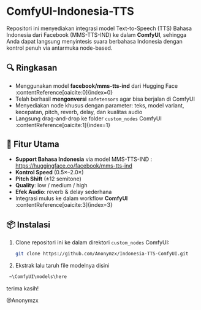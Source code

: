 # ComfyUI-Indonesia-TTS

Repositori ini menyediakan integrasi model Text-to-Speech (TTS) Bahasa Indonesia dari Facebook (MMS-TTS-IND) ke dalam **ComfyUI**, sehingga Anda dapat langsung menyintesis suara berbahasa Indonesia dengan kontrol penuh via antarmuka node-based.

## 🔍 Ringkasan

- Menggunakan model **facebook/mms-tts-ind** dari Hugging Face :contentReference[oaicite:0]{index=0}  
- Telah berhasil **mengonversi** `safetensors` agar bisa berjalan di ComfyUI  
- Menyediakan node khusus dengan parameter: teks, model variant, kecepatan, pitch, reverb, delay, dan kualitas audio
- Langsung drag-and-drop ke folder `custom_nodes` ComfyUI :contentReference[oaicite:1]{index=1}

## 🚀 Fitur Utama

- **Support Bahasa Indonesia** via model MMS-TTS-IND : https://huggingface.co/facebook/mms-tts-ind
- **Kontrol Speed** (0.5×–2.0×)  
- **Pitch Shift** (±12 semitone)  
- **Quality**: low / medium / high  
- **Efek Audio**: reverb & delay sederhana  
- Integrasi mulus ke dalam workflow **ComfyUI** :contentReference[oaicite:3]{index=3}  

## 📦 Instalasi

1. Clone repositori ini ke dalam direktori `custom_nodes` ComfyUI:
   ```bash
   git clone https://github.com/Anonymzx/Indonesia-TTS-ComfyUI.git
   ```

2. Ekstrak lalu taruh file modelnya disini  
 ```bash
  ~\ComfyUI\models\here
```

terima kasih!

@Anonymzx
